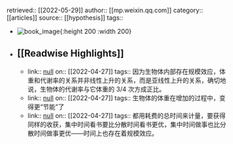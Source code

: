retrieved:: [[2022-05-29]]
author:: [[mp.weixin.qq.com]]
category:: [[articles]]
source:: [[hypothesis]]
tags::

- ![book_image](https://readwise-assets.s3.amazonaws.com/static/images/article0.00998d930354.png){:height 200 :width 200}
- ## [[Readwise Highlights]]
	- link:: [null](null)
	  on:: [[2022-04-27]]
	  tags:: 
	  因为生物体内部存在规模效应，体重和代谢率的关系并非线性上升的关系，而是亚线性上升的关系，确切地说，生物体的代谢率与它体重的 3/4 次方成正比。
	- link:: [null](null)
	  on:: [[2022-04-27]]
	  tags:: 
	  生物体的体重在增加的过程中，变得更“节能”了
	- link:: [null](null)
	  on:: [[2022-04-27]]
	  tags:: 
	  都用耗费的总时间来计量，要获得同样的收获，集中时间看书要比分散时间看书更优，集中时间做事也比分散时间做事更优——时间上也存在着规模效应。